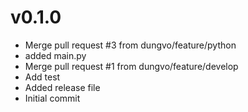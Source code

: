 # v0.1.0
- Merge pull request #3 from dungvo/feature/python
- added main.py
- Merge pull request #1 from dungvo/feature/develop
- Add test
- Added release file
- Initial commit

